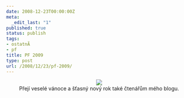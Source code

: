 ```yaml
---
date: 2008-12-23T00:00:00Z
meta:
  _edit_last: "1"
published: true
status: publish
tags:
- ostatnÃ­
- pf
title: PF 2009
type: post
url: /2008/12/23/pf-2009/
---
```


<div align="center"><img style="max-width: 800px;" src="http://blog.prskavec.net/wp-content/uploads/2008/12/pf2009.png" /><br />Přejí veselé vánoce a šťasný nový rok také čtenářům mého blogu.<br /></div>

